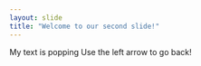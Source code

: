 ```yaml
---
layout: slide
title: "Welcome to our second slide!"
---
```

My text is popping
Use the left arrow to go back!
